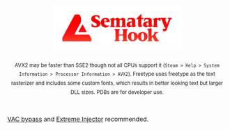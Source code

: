<div align="center">

  ## <img src=".github/assets/semataryhook.png" alt="Amalgam" height="100">



  
  <sub>AVX2 may be faster than SSE2 though not all CPUs support it (`Steam > Help > System Information > Processor Information > AVX2`). Freetype uses freetype as the text rasterizer and includes some custom fonts, which results in better looking text but larger DLL sizes. PDBs are for developer use. </sub>
  <br><br>

</div>

##

[VAC bypass](https://github.com/danielkrupinski/VAC-Bypass-Loader) and [Extreme Injector](https://github.com/master131/ExtremeInjector/releases/tag/v3.7.3) recommended. 


